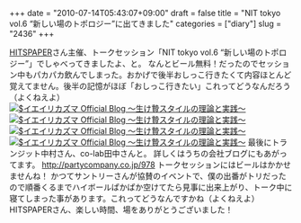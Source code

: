 +++
date = "2010-07-14T05:43:07+09:00"
draft = false
title = "NIT tokyo vol.6 “新しい場のトポロジー”に出てきました"
categories = ["diary"]
slug = "2436"
+++

<a href="http://antenna7.com/" target="_blank">HITSPAPER</a>さん主催、トークセッション「NIT tokyo vol.6 “新しい場のトポロジー”」でしゃべってきましたよ、と。
なんとビール無料！だったのでセッション中もパカパカ飲んでしまった。おかげで後半おしっこ行きたくて内容ほとんど覚えてません。後半の記憶がほぼ「おしっこ行きたい」これってどうなんだろう（よくねえよ）
<a href="/images/ameblo/blog_import_4f7a39a89c35c.jpg"><img src="/images/ameblo/blog_import_4f7a39a89c35c.jpg"  alt="$イエイリカズマ Official Blog ～生け贄スタイルの理論と実践～" border="0" /></a>
<a href="/images/ameblo/blog_import_4f7a39a9340ad.jpg"><img src="/images/ameblo/blog_import_4f7a39a9340ad.jpg"  alt="$イエイリカズマ Official Blog ～生け贄スタイルの理論と実践～" border="0" /></a>
<a href="/images/ameblo/blog_import_4f7a39a9cd71c.jpg"><img src="/images/ameblo/blog_import_4f7a39a9cd71c.jpg"  alt="$イエイリカズマ Official Blog ～生け贄スタイルの理論と実践～" border="0" /></a>
<a href="/images/ameblo/blog_import_4f7a39aa917ea.jpg"><img src="/images/ameblo/blog_import_4f7a39aa917ea.jpg"  alt="$イエイリカズマ Official Blog ～生け贄スタイルの理論と実践～" border="0" /></a>
最後にトランジット中村さん、co-lab田中さんと。
詳しくはうちの会社ブログにもあがってます。
<a href="http://partycompany.co.jp/978" target="_blank">http://partycompany.co.jp/978
</a>
トークセッションにはビールはかかせませんね！
かつてサントリーさんが協賛のイベントで、僕の出番がトリだったので順番くるまでハイボールぱかぱか空けてたら見事に出来上がり、トーク中に寝てしまった事があります。これってどうなんですかね（よくねえよ）
HITSPAPERさん、楽しい時間、場をありがとうございました！
